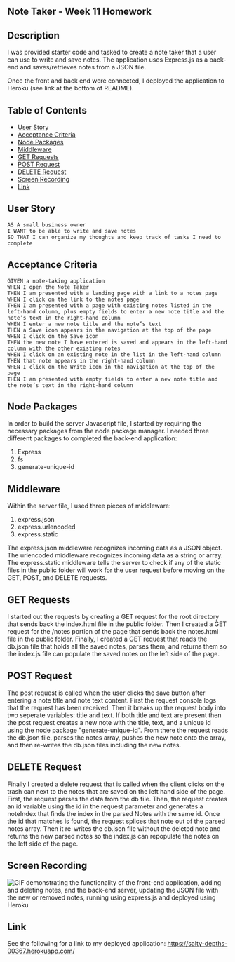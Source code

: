 ## Note Taker - Week 11 Homework

## Description

I was provided starter code and tasked to create a note taker that a user can use to write and save notes. The application uses Express.js as a back-end and saves/retrieves notes from a JSON file.

Once the front and back end were connected, I deployed the application to Heroku (see link at the bottom of README).

## Table of Contents

- [User Story](#user-story)
- [Acceptance Criteria](#acceptance-criteria)
- [Node Packages](#node-packages)
- [Middleware](#middleware)
- [GET Requests](#get-requests)
- [POST Request](#post-request)
- [DELETE Request](#delete-request)
- [Screen Recording](#screen-recording)
- [Link](#link)

## User Story

```
AS A small business owner
I WANT to be able to write and save notes
SO THAT I can organize my thoughts and keep track of tasks I need to complete
```

## Acceptance Criteria

```
GIVEN a note-taking application
WHEN I open the Note Taker
THEN I am presented with a landing page with a link to a notes page
WHEN I click on the link to the notes page
THEN I am presented with a page with existing notes listed in the left-hand column, plus empty fields to enter a new note title and the note’s text in the right-hand column
WHEN I enter a new note title and the note’s text
THEN a Save icon appears in the navigation at the top of the page
WHEN I click on the Save icon
THEN the new note I have entered is saved and appears in the left-hand column with the other existing notes
WHEN I click on an existing note in the list in the left-hand column
THEN that note appears in the right-hand column
WHEN I click on the Write icon in the navigation at the top of the page
THEN I am presented with empty fields to enter a new note title and the note’s text in the right-hand column
```

## Node Packages

In order to build the server Javascript file, I started by requiring the necessary packages from the node package manager. I needed three different packages to completed the back-end application:

1. Express
2. fs
3. generate-unique-id

## Middleware

Within the server file, I used three pieces of middleware:

1. express.json
2. express.urlencoded
3. express.static

The express.json middleware recognizes incoming data as a JSON object. The urlencoded middleware recognizes incoming data as a string or array. The express.static middleware tells the server to check if any of the static files in the public folder will work for the user request before moving on the GET, POST, and DELETE requests.

## GET Requests

I started out the requests by creating a GET request for the root directory that sends back the index.html file in the public folder. Then I created a GET request for the /notes portion of the page that sends back the notes.html file in the public folder. Finally, I created a GET request that reads the db.json file that holds all the saved notes, parses them, and returns them so the index.js file can populate the saved notes on the left side of the page.

## POST Request

The post request is called when the user clicks the save button after entering a note title and note text content. First the request console logs that the request has been received. Then it breaks up the request body into two seperate variables: title and text. If both title and text are present then the post request creates a new note with the title, text, and a unique id using the node package "generate-unique-id". From there the request reads the db.json file, parses the notes array, pushes the new note onto the array, and then re-writes the db.json files including the new notes.

## DELETE Request

Finally I created a delete request that is called when the client clicks on the trash can next to the notes that are saved on the left hand side of the page. First, the request parses the data from the db file. Then, the request creates an id variable using the id in the request parameter and generates a noteIndex that finds the index in the parsed Notes with the same id. Once the id that matches is found, the request splices that note out of the parsed notes array. Then it re-writes the db.json file without the deleted note and returns the new parsed notes so the index.js can repopulate the notes on the left side of the page.

## Screen Recording

![GIF demonstrating the functionality of the front-end application, adding and deleting notes, and the back-end server, updating the JSON file with the new or removed notes, running using express.js and deployed using Heroku]()

## Link

See the following for a link to my deployed application: https://salty-depths-00367.herokuapp.com/
